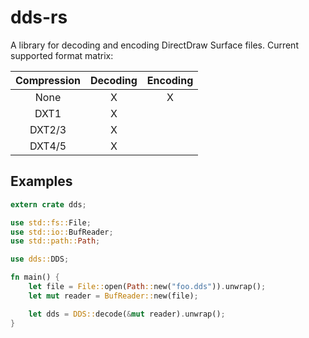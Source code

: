 dds-rs
======

A library for decoding and encoding DirectDraw Surface files. Current
supported format matrix:

| Compression | Decoding | Encoding |
|:-----------:|:--------:|:--------:|
|    None     |    X     |    X     |
|    DXT1     |    X     |          |
|   DXT2/3    |    X     |          |
|   DXT4/5    |    X     |          |


Examples
--------

```rust
extern crate dds;

use std::fs::File;
use std::io::BufReader;
use std::path::Path;

use dds::DDS;

fn main() {
    let file = File::open(Path::new("foo.dds")).unwrap();
    let mut reader = BufReader::new(file);

    let dds = DDS::decode(&mut reader).unwrap();
}
```
